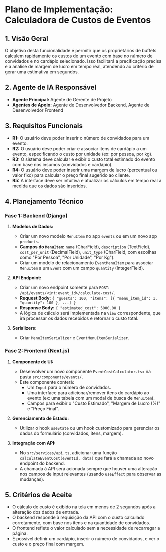# Plano de Implementação: Calculadora de Custos de Eventos

## 1. Visão Geral

O objetivo desta funcionalidade é permitir que os proprietários de buffets calculem rapidamente os custos de um evento com base no número de convidados e no cardápio selecionado. Isso facilitará a precificação precisa e a análise de margem de lucro em tempo real, atendendo ao critério de gerar uma estimativa em segundos.

## 2. Agente de IA Responsável

- **Agente Principal:** Agente de Gerente de Projeto
- **Agentes de Apoio:** Agente de Desenvolvedor Backend, Agente de Desenvolvedor Frontend

## 3. Requisitos Funcionais

- **R1:** O usuário deve poder inserir o número de convidados para um evento.
- **R2:** O usuário deve poder criar e associar itens de cardápio a um evento, especificando o custo por unidade (ex: por pessoa, por kg).
- **R3:** O sistema deve calcular e exibir o custo total estimado do evento com base nos insumos (convidados e cardápio).
- **R4:** O usuário deve poder inserir uma margem de lucro (percentual ou valor fixo) para calcular o preço final sugerido ao cliente.
- **R5:** A interface deve ser intuitiva e atualizar os cálculos em tempo real à medida que os dados são inseridos.

## 4. Planejamento Técnico

### Fase 1: Backend (Django)

1.  **Modelos de Dados:**
    *   Criar um novo modelo `MenuItem` no app `events` ou em um novo app `products`.
    *   **Campos do `MenuItem`:** `name` (CharField), `description` (TextField), `cost_per_unit` (DecimalField), `unit_type` (CharField, com escolhas como "Por Pessoa", "Por Unidade", "Por Kg").
    *   Criar um modelo de relacionamento `EventMenuItem` para associar `MenuItem` a um `Event` com um campo `quantity` (IntegerField).

2.  **API Endpoint:**
    *   Criar um novo endpoint somente para `POST`: `/api/events/<int:event_id>/calculate-cost/`.
    *   **Request Body:** `{ "guests": 100, "items": [{ "menu_item_id": 1, "quantity": 100 }, ...] }`
    *   **Response Body:** `{ "estimated_cost": 5000.00 }`
    *   A lógica de cálculo será implementada na `View` correspondente, que irá processar os dados recebidos e retornar o custo total.

3.  **Serializers:**
    *   Criar `MenuItemSerializer` e `EventMenuItemSerializer`.

### Fase 2: Frontend (Next.js)

1.  **Componente de UI:**
    *   Desenvolver um novo componente `EventCostCalculator.tsx` na pasta `src/components/events/`.
    *   Este componente conterá:
        *   Um `Input` para o número de convidados.
        *   Uma interface para adicionar/remover itens do cardápio ao evento (ex: uma tabela com um modal de busca de `MenuItem`).
        *   Campos para exibir o "Custo Estimado", "Margem de Lucro (%)" e "Preço Final".

2.  **Gerenciamento de Estado:**
    *   Utilizar o hook `useState` ou um hook customizado para gerenciar os dados do formulário (convidados, itens, margem).

3.  **Integração com API:**
    *   No `src/services/api.ts`, adicionar uma função `calculateEventCost(eventId, data)` que fará a chamada ao novo endpoint do backend.
    *   A chamada à API será acionada sempre que houver uma alteração nos campos de input relevantes (usando `useEffect` para observar as mudanças).

## 5. Critérios de Aceite

- O cálculo de custo é exibido na tela em menos de 2 segundos após a alteração dos dados de entrada.
- O backend responde à requisição da API com o custo calculado corretamente, com base nos itens e na quantidade de convidados.
- O frontend reflete o valor calculado sem a necessidade de recarregar a página.
- É possível definir um cardápio, inserir o número de convidados, e ver o custo e o preço final com margem.
